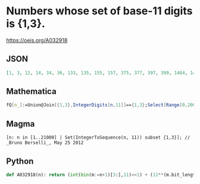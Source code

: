 # Numbers whose set of base\-11 digits is \{1,3\}\.
https://oeis.org/A032918
## JSON
```JSON
[1, 3, 12, 14, 34, 36, 133, 135, 155, 157, 375, 377, 397, 399, 1464, 1466, 1486, 1488, 1706, 1708, 1728, 1730, 4126, 4128, 4148, 4150, 4368, 4370, 4390, 4392, 16105, 16107, 16127, 16129, 16347, 16349, 16369, 16371, 18767, 18769, 18789, 18791, 19009, 19011]
```
## Mathematica
```Mathematica
fQ[n_]:=Union@Join[{1,3},IntegerDigits[n,11]]=={1,3};Select[Range[0,20000],fQ] (* _Vincenzo Librandi_, May 25 2012 *)
```
## Magma
```Magma
[n: n in [1..21000] | Set(IntegerToSequence(n, 11)) subset {1,3}]; // _Bruno Berselli_, May 25 2012
```
## Python
```Python
def A032918(n): return (int(bin(m:=n+1)[3:],11)<<1) + (11**(m.bit_length()-1)-1)//10 # _Chai Wah Wu_, Oct 13 2023
```
